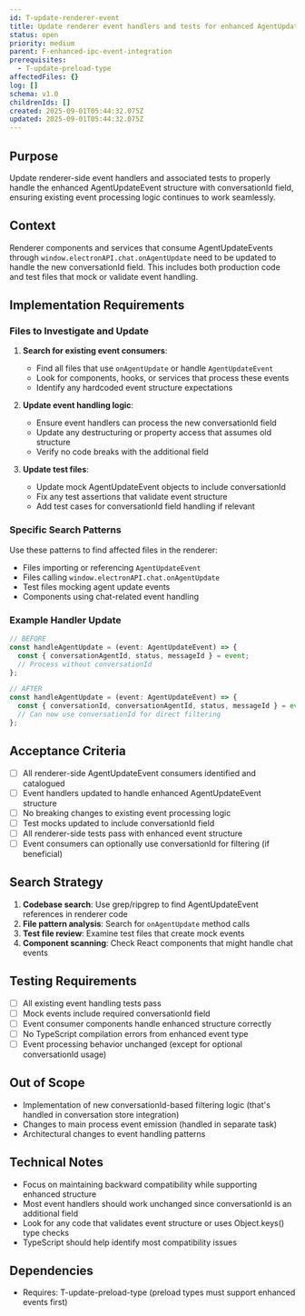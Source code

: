 ```yaml
---
id: T-update-renderer-event
title: Update renderer event handlers and tests for enhanced AgentUpdateEvent
status: open
priority: medium
parent: F-enhanced-ipc-event-integration
prerequisites:
  - T-update-preload-type
affectedFiles: {}
log: []
schema: v1.0
childrenIds: []
created: 2025-09-01T05:44:32.075Z
updated: 2025-09-01T05:44:32.075Z
---
```


## Purpose

Update renderer-side event handlers and associated tests to properly handle the enhanced AgentUpdateEvent structure with conversationId field, ensuring existing event processing logic continues to work seamlessly.

## Context

Renderer components and services that consume AgentUpdateEvents through `window.electronAPI.chat.onAgentUpdate` need to be updated to handle the new conversationId field. This includes both production code and test files that mock or validate event handling.

## Implementation Requirements

### Files to Investigate and Update

1. **Search for existing event consumers**:
   - Find all files that use `onAgentUpdate` or handle `AgentUpdateEvent`
   - Look for components, hooks, or services that process these events
   - Identify any hardcoded event structure expectations

2. **Update event handling logic**:
   - Ensure event handlers can process the new conversationId field
   - Update any destructuring or property access that assumes old structure
   - Verify no code breaks with the additional field

3. **Update test files**:
   - Update mock AgentUpdateEvent objects to include conversationId
   - Fix any test assertions that validate event structure
   - Add test cases for conversationId field handling if relevant

### Specific Search Patterns

Use these patterns to find affected files in the renderer:

- Files importing or referencing `AgentUpdateEvent`
- Files calling `window.electronAPI.chat.onAgentUpdate`
- Test files mocking agent update events
- Components using chat-related event handling

### Example Handler Update

```typescript
// BEFORE
const handleAgentUpdate = (event: AgentUpdateEvent) => {
  const { conversationAgentId, status, messageId } = event;
  // Process without conversationId
};

// AFTER
const handleAgentUpdate = (event: AgentUpdateEvent) => {
  const { conversationId, conversationAgentId, status, messageId } = event;
  // Can now use conversationId for direct filtering
};
```

## Acceptance Criteria

- [ ] All renderer-side AgentUpdateEvent consumers identified and catalogued
- [ ] Event handlers updated to handle enhanced AgentUpdateEvent structure
- [ ] No breaking changes to existing event processing logic
- [ ] Test mocks updated to include conversationId field
- [ ] All renderer-side tests pass with enhanced event structure
- [ ] Event consumers can optionally use conversationId for filtering (if beneficial)

## Search Strategy

1. **Codebase search**: Use grep/ripgrep to find AgentUpdateEvent references in renderer code
2. **File pattern analysis**: Search for `onAgentUpdate` method calls
3. **Test file review**: Examine test files that create mock events
4. **Component scanning**: Check React components that might handle chat events

## Testing Requirements

- [ ] All existing event handling tests pass
- [ ] Mock events include required conversationId field
- [ ] Event consumer components handle enhanced structure correctly
- [ ] No TypeScript compilation errors from enhanced event type
- [ ] Event processing behavior unchanged (except for optional conversationId usage)

## Out of Scope

- Implementation of new conversationId-based filtering logic (that's handled in conversation store integration)
- Changes to main process event emission (handled in separate task)
- Architectural changes to event handling patterns

## Technical Notes

- Focus on maintaining backward compatibility while supporting enhanced structure
- Most event handlers should work unchanged since conversationId is an additional field
- Look for any code that validates event structure or uses Object.keys() type checks
- TypeScript should help identify most compatibility issues

## Dependencies

- Requires: T-update-preload-type (preload types must support enhanced events first)
